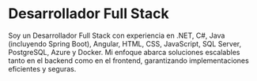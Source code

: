 <h1> Desarrollador Full Stack   </h1>

<p> Soy un Desarrollador Full Stack con experiencia en .NET, C#, Java (incluyendo Spring Boot), Angular, HTML, CSS, JavaScript, SQL Server, PostgreSQL, Azure y Docker. Mi enfoque abarca soluciones escalables tanto en el backend como en el frontend, garantizando implementaciones eficientes y seguras. </p>




